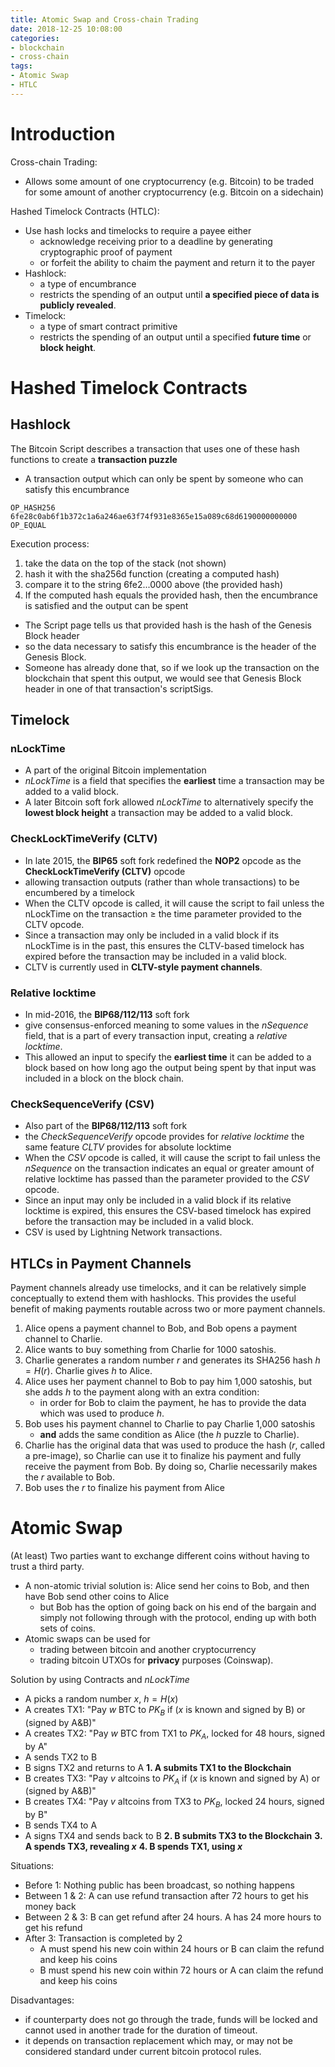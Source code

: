 ```yaml
---
title: Atomic Swap and Cross-chain Trading
date: 2018-12-25 10:08:00
categories:
- blockchain
- cross-chain
tags:
- Atomic Swap
- HTLC
---
```


# Introduction

Cross-chain Trading:
- Allows some amount of one cryptocurrency (e.g. Bitcoin) to be traded for some amount of another cryptocurrency (e.g. Bitcoin on a sidechain)

Hashed Timelock Contracts (HTLC):
- Use hash locks and timelocks to require a payee either
  - acknowledge receiving prior to a deadline by generating cryptographic proof of payment
  - or forfeit the ability to chaim the payment and return it to the payer
- Hashlock: 
  - a type of encumbrance 
  - restricts the spending of an output until **a specified piece of data is publicly revealed**.
- Timelock:
  - a type of smart contract primitive
  - restricts the spending of an output until a specified **future time** or **block height**.

# Hashed Timelock Contracts

## Hashlock

The Bitcoin Script describes a transaction that uses one of these hash functions to create a **transaction puzzle**
- A transaction output which can only be spent by someone who can satisfy this encumbrance

```
OP_HASH256 6fe28c0ab6f1b372c1a6a246ae63f74f931e8365e15a089c68d6190000000000 OP_EQUAL
```

Execution process:
1. take the data on the top of the stack (not shown)
2. hash it with the sha256d function (creating a computed hash)
3. compare it to the string 6fe2...0000 above (the provided hash)
4. If the computed hash equals the provided hash, then the encumbrance is satisfied and the output can be spent

- The Script page tells us that provided hash is the hash of the Genesis Block header
- so the data necessary to satisfy this encumbrance is the header of the Genesis Block. 
- Someone has already done that, so if we look up the transaction on the blockchain that spent this output, we would see that Genesis Block header in one of that transaction's scriptSigs.

## Timelock

### nLockTime

- A part of the original Bitcoin implementation
- *nLockTime* is a field that specifies the **earliest** time a transaction may be added to a valid block. 
- A later Bitcoin soft fork allowed *nLockTime* to alternatively specify the **lowest block height** a transaction may be added to a valid block.

### CheckLockTimeVerify (CLTV)

- In late 2015, the **BIP65** soft fork redefined the **NOP2** opcode as the **CheckLockTimeVerify (CLTV)** opcode
- allowing transaction outputs (rather than whole transactions) to be encumbered by a timelock
- When the CLTV opcode is called, it will cause the script to fail unless the nLockTime on the transaction $\geq$ the time parameter provided to the CLTV opcode. 
- Since a transaction may only be included in a valid block if its nLockTime is in the past, this ensures the CLTV-based timelock has expired before the transaction may be included in a valid block.
- CLTV is currently used in **CLTV-style payment channels**.

### Relative locktime

- In mid-2016, the **BIP68/112/113** soft fork 
- give consensus-enforced meaning to some values in the *nSequence* field, that is a part of every transaction input, creating a *relative locktime*. 
- This allowed an input to specify the **earliest time** it can be added to a block based on how long ago the output being spent by that input was included in a block on the block chain.

### CheckSequenceVerify (CSV)

- Also part of the **BIP68/112/113** soft fork 
- the *CheckSequenceVerify* opcode provides for *relative locktime* the same feature *CLTV* provides for absolute locktime
- When the *CSV* opcode is called, it will cause the script to fail unless the *nSequence* on the transaction indicates an equal or greater amount of relative locktime has passed than the parameter provided to the *CSV* opcode. 
- Since an input may only be included in a valid block if its relative locktime is expired, this ensures the CSV-based timelock has expired before the transaction may be included in a valid block.
- CSV is used by Lightning Network transactions.


## HTLCs in Payment Channels

Payment channels already use timelocks, and it can be relatively simple conceptually to extend them with hashlocks. This provides the useful benefit of making payments routable across two or more payment channels.

1. Alice opens a payment channel to Bob, and Bob opens a payment channel to Charlie.
2. Alice wants to buy something from Charlie for 1000 satoshis.
3. Charlie generates a random number $r$ and generates its SHA256 hash $h = H(r)$. Charlie gives $h$ to Alice.
4. Alice uses her payment channel to Bob to pay him 1,000 satoshis, but she adds $h$ to the payment along with an extra condition:
   - in order for Bob to claim the payment, he has to provide the data which was used to produce $h$.
5. Bob uses his payment channel to Charlie to pay Charlie 1,000 satoshis
    - **and** adds the same condition as Alice (the $h$ puzzle to Charlie).
6. Charlie has the original data that was used to produce the hash ($r$, called a pre-image), so Charlie can use it to finalize his payment and fully receive the payment from Bob. By doing so, Charlie necessarily makes the $r$ available to Bob.
7. Bob uses the $r$ to finalize his payment from Alice


# Atomic Swap

(At least) Two parties want to exchange different coins without having to trust a third party.

- A non-atomic trivial solution is: Alice send her coins to Bob, and then have Bob send other coins to Alice
  - but Bob has the option of going back on his end of the bargain and simply not following through with the protocol, ending up with both sets of coins.
- Atomic swaps can be used for
  - trading between bitcoin and another cryptocurrency
  - trading bitcoin UTXOs for **privacy** purposes (Coinswap).

Solution by using Contracts and *nLockTime*

- A picks a random number $x$, $h = H(x)$
- A creates TX1: "Pay $w$ BTC to $PK_{B}$ if ($x$ is known and signed by B) or (signed by A&B)"
- A creates TX2: "Pay $w$ BTC from TX1 to $PK_{A}$, locked for 48 hours, signed by A"
- A sends TX2 to B
- B signs TX2 and returns to A
**1. A submits TX1 to the Blockchain**
- B creates TX3: "Pay $v$ altcoins to $PK_{A}$ if ($x$ is known and signed by A) or (signed by A&B)"
- B creates TX4: "Pay $v$ altcoins from TX3 to $PK_{B}$, locked 24 hours, signed by B"
- B sends TX4 to A
- A signs TX4 and sends back to B
**2. B submits TX3 to the Blockchain**
**3. A spends TX3, revealing $x$**
**4. B spends TX1, using $x$**

Situations:

- Before 1: Nothing public has been broadcast, so nothing happens
- Between 1 & 2: A can use refund transaction after 72 hours to get his money back
- Between 2 & 3: B can get refund after 24 hours.  A has 24 more hours to get his refund
- After 3: Transaction is completed by 2
  - A must spend his new coin within 24 hours or B can claim the refund and keep his coins
  - B must spend his new coin within 72 hours or A can claim the refund and keep his coins

Disadvantages:
- if counterparty does not go through the trade, funds will be locked and cannot used in another trade for the duration of timeout. 
- it depends on transaction replacement which may, or may not be considered standard under current bitcoin protocol rules.
